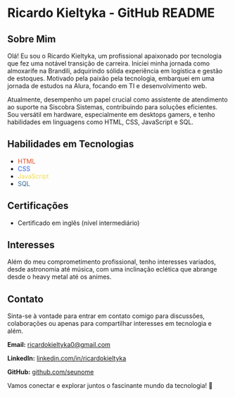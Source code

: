 # Ricardo Kieltyka - GitHub README

## Sobre Mim
Olá! Eu sou o Ricardo Kieltyka, um profissional apaixonado por tecnologia que fez uma notável transição de carreira. Iniciei minha jornada como almoxarife na Brandili, adquirindo sólida experiência em logística e gestão de estoques. Motivado pela paixão pela tecnologia, embarquei em uma jornada de estudos na Alura, focando em TI e desenvolvimento web.

Atualmente, desempenho um papel crucial como assistente de atendimento ao suporte na Siscobra Sistemas, contribuindo para soluções eficientes. Sou versátil em hardware, especialmente em desktops gamers, e tenho habilidades em linguagens como HTML, CSS, JavaScript e SQL.

## Habilidades em Tecnologias

- <span style="color: #E44D26">HTML</span>
- <span style="color: #2965F1">CSS</span>
- <span style="color: #F0DB4F">JavaScript</span>
- <span style="color: #336791">SQL</span>


## Certificações
- Certificado em inglês (nível intermediário)

## Interesses
Além do meu comprometimento profissional, tenho interesses variados, desde astronomia até música, com uma inclinação eclética que abrange desde o heavy metal até os animes.

## Contato
Sinta-se à vontade para entrar em contato comigo para discussões, colaborações ou apenas para compartilhar interesses em tecnologia e além.

**Email:** [ricardokieltyka0@gmail.com](mailto:ricardokieltyka0@gmail.com)

**LinkedIn:** [linkedin.com/in/ricardokieltyka](https://www.linkedin.com/in/ricardokieltyka/)

**GitHub:** [github.com/seunome](https://github.com/seunome)

Vamos conectar e explorar juntos o fascinante mundo da tecnologia! 🚀

